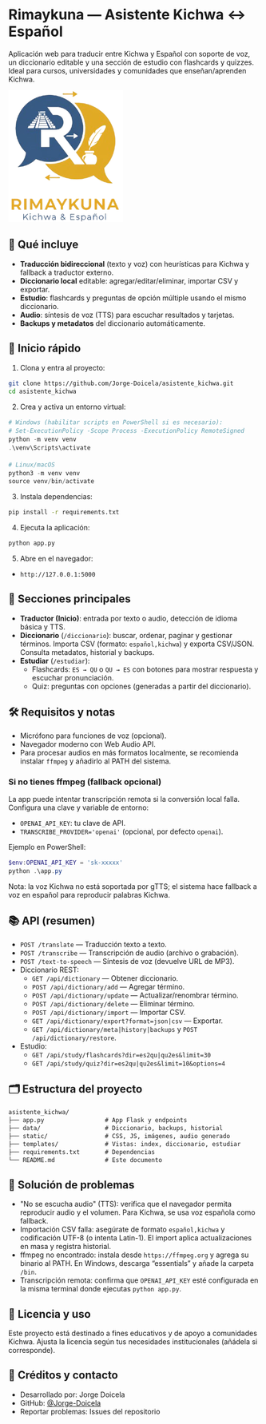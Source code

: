 # Rimaykuna — Asistente Kichwa ↔ Español

Aplicación web para traducir entre Kichwa y Español con soporte de voz, un diccionario editable y una sección de estudio con flashcards y quizzes. Ideal para cursos, universidades y comunidades que enseñan/aprenden Kichwa.

![Logo de la aplicación](./static/img/logo.png)

## 🌟 Qué incluye

- **Traducción bidireccional** (texto y voz) con heurísticas para Kichwa y fallback a traductor externo.
- **Diccionario local** editable: agregar/editar/eliminar, importar CSV y exportar.
- **Estudio**: flashcards y preguntas de opción múltiple usando el mismo diccionario.
- **Audio**: síntesis de voz (TTS) para escuchar resultados y tarjetas.
- **Backups y metadatos** del diccionario automáticamente.

## 🚀 Inicio rápido

1) Clona y entra al proyecto:
```bash
git clone https://github.com/Jorge-Doicela/asistente_kichwa.git
cd asistente_kichwa
```

2) Crea y activa un entorno virtual:
```powershell
# Windows (habilitar scripts en PowerShell si es necesario):
# Set-ExecutionPolicy -Scope Process -ExecutionPolicy RemoteSigned
python -m venv venv
.\venv\Scripts\activate

# Linux/macOS
python3 -m venv venv
source venv/bin/activate
```

3) Instala dependencias:
```bash
pip install -r requirements.txt
```

4) Ejecuta la aplicación:
```bash
python app.py
```

5) Abre en el navegador:
- `http://127.0.0.1:5000`

## 🧭 Secciones principales

- **Traductor (Inicio)**: entrada por texto o audio, detección de idioma básica y TTS.
- **Diccionario** (`/diccionario`): buscar, ordenar, paginar y gestionar términos. Importa CSV (formato: `español,kichwa`) y exporta CSV/JSON. Consulta metadatos, historial y backups.
- **Estudiar** (`/estudiar`):
  - Flashcards: `ES → QU` o `QU → ES` con botones para mostrar respuesta y escuchar pronunciación.
  - Quiz: preguntas con opciones (generadas a partir del diccionario).

## 🛠 Requisitos y notas

- Micrófono para funciones de voz (opcional).
- Navegador moderno con Web Audio API.
- Para procesar audios en más formatos localmente, se recomienda instalar `ffmpeg` y añadirlo al PATH del sistema.

### Si no tienes ffmpeg (fallback opcional)

La app puede intentar transcripción remota si la conversión local falla. Configura una clave y variable de entorno:

- `OPENAI_API_KEY`: tu clave de API.
- `TRANSCRIBE_PROVIDER='openai'` (opcional, por defecto `openai`).

Ejemplo en PowerShell:
```powershell
$env:OPENAI_API_KEY = 'sk-xxxxx'
python .\app.py
```

Nota: la voz Kichwa no está soportada por gTTS; el sistema hace fallback a voz en español para reproducir palabras Kichwa.

## 📚 API (resumen)

- `POST /translate` — Traducción texto a texto.
- `POST /transcribe` — Transcripción de audio (archivo o grabación).
- `POST /text-to-speech` — Síntesis de voz (devuelve URL de MP3).
- Diccionario REST:
  - `GET /api/dictionary` — Obtener diccionario.
  - `POST /api/dictionary/add` — Agregar término.
  - `POST /api/dictionary/update` — Actualizar/renombrar término.
  - `POST /api/dictionary/delete` — Eliminar término.
  - `POST /api/dictionary/import` — Importar CSV.
  - `GET /api/dictionary/export?format=json|csv` — Exportar.
  - `GET /api/dictionary/meta|history|backups` y `POST /api/dictionary/restore`.
- Estudio:
  - `GET /api/study/flashcards?dir=es2qu|qu2es&limit=30`
  - `GET /api/study/quiz?dir=es2qu|qu2es&limit=10&options=4`

## 🗂 Estructura del proyecto

```
asistente_kichwa/
├── app.py                 # App Flask y endpoints
├── data/                  # Diccionario, backups, historial
├── static/                # CSS, JS, imágenes, audio generado
├── templates/             # Vistas: index, diccionario, estudiar
├── requirements.txt       # Dependencias
└── README.md              # Este documento
```

## 🔎 Solución de problemas

- "No se escucha audio" (TTS): verifica que el navegador permita reproducir audio y el volumen. Para Kichwa, se usa voz española como fallback.
- Importación CSV falla: asegúrate de formato `español,kichwa` y codificación UTF-8 (o intenta Latin-1). El import aplica actualizaciones en masa y registra historial.
- ffmpeg no encontrado: instala desde `https://ffmpeg.org` y agrega su binario al PATH. En Windows, descarga “essentials” y añade la carpeta `/bin`.
- Transcripción remota: confirma que `OPENAI_API_KEY` esté configurada en la misma terminal donde ejecutas `python app.py`.

## 📄 Licencia y uso

Este proyecto está destinado a fines educativos y de apoyo a comunidades Kichwa. Ajusta la licencia según tus necesidades institucionales (añádela si corresponde).

## 👤 Créditos y contacto

- Desarrollado por: Jorge Doicela
- GitHub: [@Jorge-Doicela](https://github.com/Jorge-Doicela)
- Reportar problemas: Issues del repositorio
